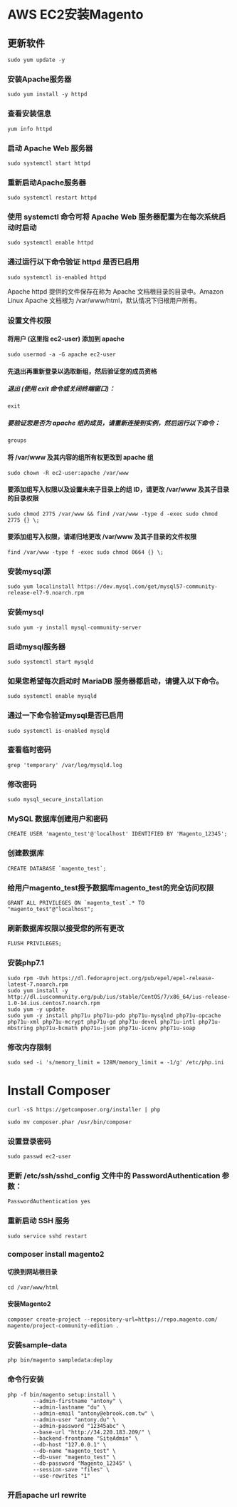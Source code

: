 # AWS EC2安装Magento
## 更新软件
```shell
sudo yum update -y
```
### 安装Apache服务器
```shell
sudo yum install -y httpd
```
### 查看安装信息
```shell
yum info httpd
```
### 启动 Apache Web 服务器
```shell
sudo systemctl start httpd
```
### 重新启动Apache服务器
```shell
sudo systemctl restart httpd
```
### 使用 systemctl 命令可将 Apache Web 服务器配置为在每次系统启动时启动
```shell
sudo systemctl enable httpd
```
### 通过运行以下命令验证 httpd 是否已启用
```shell
sudo systemctl is-enabled httpd
```    
Apache httpd 提供的文件保存在称为 Apache 文档根目录的目录中。Amazon Linux Apache 文档根为 /var/www/html，默认情况下归根用户所有。
### 设置文件权限
#### 将用户 (这里指 ec2-user) 添加到 apache
```shell
sudo usermod -a -G apache ec2-user
```
#### 先退出再重新登录以选取新组，然后验证您的成员资格
##### 退出 (使用 exit 命令或关闭终端窗口)：
```shell
exit
```
##### 要验证您是否为 apache 组的成员，请重新连接到实例，然后运行以下命令：
```shell
groups
```
#### 将 /var/www 及其内容的组所有权更改到 apache 组
```shell
sudo chown -R ec2-user:apache /var/www
```
#### 要添加组写入权限以及设置未来子目录上的组 ID，请更改 /var/www 及其子目录的目录权限
```shell
sudo chmod 2775 /var/www && find /var/www -type d -exec sudo chmod 2775 {} \;
```
#### 要添加组写入权限，请递归地更改 /var/www 及其子目录的文件权限
```shell
find /var/www -type f -exec sudo chmod 0664 {} \;
```

### 安装mysql源
```shell
sudo yum localinstall https://dev.mysql.com/get/mysql57-community-release-el7-9.noarch.rpm
```
### 安装mysql
```shell
sudo yum -y install mysql-community-server
```
### 启动mysql服务器
```shell
sudo systemctl start mysqld
```
### 如果您希望每次启动时 MariaDB 服务器都启动，请键入以下命令。
```shell
sudo systemctl enable mysqld
```
### 通过一下命令验证mysql是否已启用
```shell
sudo systemctl is-enabled mysqld
```
### 查看临时密码
```shell
grep 'temporary' /var/log/mysqld.log
```
### 修改密码
```shell
sudo mysql_secure_installation
```
### MySQL 数据库创建用户和密码
```shell
CREATE USER 'magento_test'@'localhost' IDENTIFIED BY 'Magento_12345';
```
### 创建数据库
```shell
CREATE DATABASE `magento_test`;
```
###  给用户magento_test授予数据库magento_test的完全访问权限
```shell
GRANT ALL PRIVILEGES ON `magento_test`.* TO "magento_test"@"localhost";
```
### 刷新数据库权限以接受您的所有更改
```shell
FLUSH PRIVILEGES;
```

### 安装php7.1
```shell
sudo rpm -Uvh https://dl.fedoraproject.org/pub/epel/epel-release-latest-7.noarch.rpm
sudo yum install -y http://dl.iuscommunity.org/pub/ius/stable/CentOS/7/x86_64/ius-release-1.0-14.ius.centos7.noarch.rpm
sudo yum -y update
sudo yum -y install php71u php71u-pdo php71u-mysqlnd php71u-opcache php71u-xml php71u-mcrypt php71u-gd php71u-devel php71u-intl php71u-mbstring php71u-bcmath php71u-json php71u-iconv php71u-soap
```
### 修改内存限制
```shell
sudo sed -i 's/memory_limit = 128M/memory_limit = -1/g' /etc/php.ini
```

# Install Composer
```shell
curl -sS https://getcomposer.org/installer | php
```
```shell
sudo mv composer.phar /usr/bin/composer
```

### 设置登录密码
```shell
sudo passwd ec2-user
```
### 更新 /etc/ssh/sshd_config 文件中的 PasswordAuthentication 参数：
```shell
PasswordAuthentication yes
```
### 重新启动 SSH 服务
```shell
sudo service sshd restart
```

### composer install magento2
#### 切换到网站根目录
```shell
cd /var/www/html
```
#### 安装Magento2
```shell
composer create-project --repository-url=https://repo.magento.com/ magento/project-community-edition .
```
### 安装sample-data
```shell
php bin/magento sampledata:deploy
```
### 命令行安装
```shell
php -f bin/magento setup:install \
        --admin-firstname "antony" \
        --admin-lastname "du" \
        --admin-email "antony@ebrook.com.tw" \
        --admin-user "antony.du" \
        --admin-password "12345abc" \
        --base-url "http://34.220.183.209/" \
        --backend-frontname "SiteAdmin" \
        --db-host "127.0.0.1" \
        --db-name "magento_test" \
        --db-user "magento_test" \
        --db-password "Magento_12345" \
        --session-save "files" \
        --use-rewrites "1"
```
### 开启apache url rewrite
